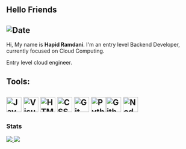 ## Hello Friends

## ![Date](https://github.com/hpdrr/hpdrr/assets/67416357/352bc934-abc7-4b12-b9c2-4f02b343136e)

Hi, My name is **Hapid Ramdani**. I'm an entry level Backend Developer, currently focused on Cloud Computing.

Entry level cloud engineer.

## **Tools:**

## <img src="https://upload.wikimedia.org/wikipedia/commons/thumb/9/99/Unofficial_JavaScript_logo_2.svg/256px-Unofficial_JavaScript_logo_2.svg.png" alt="JavaScript" height="40"> <img src="https://upload.wikimedia.org/wikipedia/commons/thumb/9/9a/Visual_Studio_Code_1.35_icon.svg/256px-Visual_Studio_Code_1.35_icon.svg.png" alt="Visual Studio Code" height="40"> <img src="https://upload.wikimedia.org/wikipedia/commons/thumb/6/61/HTML5_logo_and_wordmark.svg/256px-HTML5_logo_and_wordmark.svg.png" alt="HTML" height="40"> <img src="https://upload.wikimedia.org/wikipedia/commons/thumb/d/d5/CSS3_logo_and_wordmark.svg/64px-CSS3_logo_and_wordmark.svg.png" alt="CSS" height="40"> <img src="https://upload.wikimedia.org/wikipedia/commons/thumb/3/3f/Git_icon.svg/64px-Git_icon.svg.png" alt="Git" height="40"> <img src="https://upload.wikimedia.org/wikipedia/commons/thumb/c/c3/Python-logo-notext.svg/64px-Python-logo-notext.svg.png" alt="Python" height="40"><img src="https://upload.wikimedia.org/wikipedia/commons/thumb/9/91/Octicons-mark-github.svg/64px-Octicons-mark-github.svg.png" alt="Github" height="40"> <img src="https://upload.wikimedia.org/wikipedia/commons/7/7e/Node.js_logo_2015.svg" alt="NodeJs" height="40">

<!--![](https://komarev.com/ghpvc/?username=hpdrr&color=112240)-->
### Stats
<p align="left">
  <a href="https://github.com/hpdrr">
    <img src="https://github-readme-stats-eight-theta.vercel.app/api?username=hpdrr&show_icons=true&theme=algolia&title_color=F97316&text_color=CCD6F6&bg_color=112240&hide_border=true&include_all_commits=true&count_private=true"/>
    <img src="http://github-readme-streak-stats.herokuapp.com?user=hpdrr&theme=ads-juicy-fresh&hide_border=true&background=112240&fire=F97316&ring=F97316&currStreakNum=5EEAD4&sideNums=5EEAD4&sideLabels=CCD6F6&dates=8892B0)](https://git.io/streak-stats">
<!--   [![GitHub Streak](http://github-readme-streak-stats.herokuapp.com?user=hpdrr&theme=ads-juicy-fresh&hide_border=true&background=112240&fire=F97316&ring=F97316&currStreakNum=5EEAD4&sideNums=5EEAD4&sideLabels=CCD6F6&dates=8892B0)](https://git.io/streak-stats) -->
  </a>
</p>

